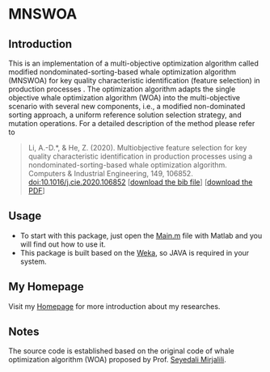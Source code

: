 # MNSWOA

## Introduction
This is an implementation of a multi-objective optimization algorithm called 
modified nondominated-sorting-based whale optimization algorithm (MNSWOA)
for key quality characteristic identification (feature selection) in production processes .
The optimization algorithm adapts the single objective whale optimization algorithm (WOA) into 
the multi-objective scenario with several new components, i.e., a modified non-dominated sorting
approach, a uniform reference solution selection strategy, and mutation operations. 
For a detailed description of the method please refer to 

> Li, A.-D.*, & He, Z. (2020). Multiobjective feature selection for key quality
characteristic identification in production processes using a nondominated-sorting-based 
whale optimization algorithm. Computers & Industrial Engineering, 149, 106852. 
[doi:10.1016/j.cie.2020.106852](https://doi.org/10.1016/j.cie.2020.106852) 
>[<a href="Li2020MNSWOA.bib" download>download the bib file</a>] [[download the PDF](https://github.com/andali89/homepage/raw/master/pubs/2020_MNSWOA.pdf)]

## Usage
- To start with this package, just open the [Main.m](./matlabcode/Main.m) file with Matlab and you will find out how to use it. 
- This package is built based on the [Weka](https://www.cs.waikato.ac.nz/ml/weka/), so JAVA is required in your system.

## My Homepage
Visit my [Homepage](https://andali89.github.io/homepage/) for more introduction about my researches.

## Notes
The source code is established based on the original code of whale optimization algorithm (WOA) proposed by Prof. [Seyedali Mirjalili](http://www.alimirjalili.com).
